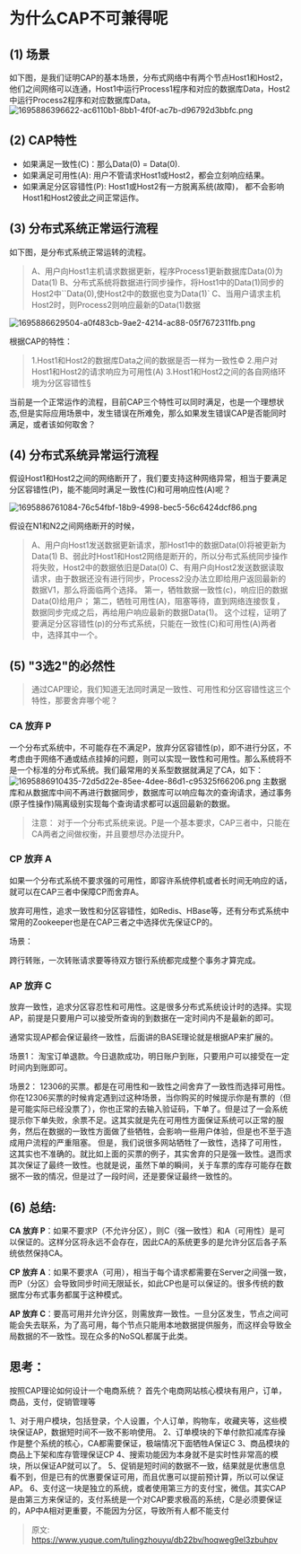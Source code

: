 # 为什么CAP不可兼得呢


## (1) 场景
如下图，是我们证明CAP的基本场景，分布式网络中有两个节点Host1和Host2，他们之间网络可以连通，Host1中运行Process1程序和对应的数据库Data，Host2中运行Process2程序和对应数据库Data。
![1695886396622-ac6110b1-8bb1-4f0f-ac7b-d96792d3bbfc.png](./img/v0wp_ou0gNDicxu3/1695886396622-ac6110b1-8bb1-4f0f-ac7b-d96792d3bbfc-240812.jpeg)


## (2) CAP特性

- 如果满足一致性(C)：那么Data(0) = Data(0).
- 如果满足可用性(A): 用户不管请求Host1或Host2，都会立刻响应结果。
- 如果满足分区容错性(P): Host1或Host2有一方脱离系统(故障)， 都不会影响Host1和Host2彼此之间正常运作。


## (3) 分布式系统正常运行流程
如下图，是分布式系统正常运转的流程。
> A、用户向Host1主机请求数据更新，程序Process1更新数据库Data(0)为Data(1)
> B、分布式系统将数据进行同步操作，将Host1中的Data(1)同步的Host2中``Data(0),使Host2中的数据也变为Data(1)`
> C、当用户请求主机Host2时，则Process2则响应最新的Data(1)数据


![1695886629504-a0f483cb-9ae2-4214-ac88-05f7672311fb.png](./img/v0wp_ou0gNDicxu3/1695886629504-a0f483cb-9ae2-4214-ac88-05f7672311fb-845682.jpeg)

根据CAP的特性：
> 1.Host1和Host2的数据库Data之间的数据是否一样为一致性©
> 2.用户对Host1和Host2的请求响应为可用性(A)
> 3.Host1和Host2之间的各自网络环境为分区容错性§


当前是一个正常运作的流程，目前CAP三个特性可以同时满足，也是一个理想状态,但是实际应用场景中，发生错误在所难免，那么如果发生错误CAP是否能同时满足，或者该如何取舍？


## (4) 分布式系统异常运行流程
假设Host1和Host2之间的网络断开了，我们要支持这种网络异常，相当于要满足分区容错性(P)，能不能同时满足一致性(C)和可用响应性(A)呢？

![1695886761084-76c54fbf-18b9-4998-bec5-56c6424dcf86.png](./img/v0wp_ou0gNDicxu3/1695886761084-76c54fbf-18b9-4998-bec5-56c6424dcf86-690442.jpeg)

假设在N1和N2之间网络断开的时候，
> A、用户向Host1发送数据更新请求，那Host1中的数据Data(0)将被更新为Data(1)
> B、弱此时Host1和Host2网络是断开的，所以分布式系统同步操作将失败，Host2中的数据依旧是Data(0)
> C、有用户向Host2发送数据读取请求，由于数据还没有进行同步，Process2没办法立即给用户返回最新的数据V1，那么将面临两个选择。
> 第一，牺牲数据一致性(c)，响应旧的数据Data(0)给用户；
> 第二，牺牲可用性(A)，阻塞等待，直到网络连接恢复，数据同步完成之后，再给用户响应最新的数据Data(1)。
> 这个过程，证明了要满足分区容错性(p)的分布式系统，只能在一致性(C)和可用性(A)两者中，选择其中一个。



## (5) "3选2"的必然性
> 通过CAP理论，我们知道无法同时满足一致性、可用性和分区容错性这三个特性，那要舍弃哪个呢？



### CA 放弃 P
一个分布式系统中，不可能存在不满足P，放弃分区容错性(p)，即不进行分区，不考虑由于网络不通或结点挂掉的问题，则可以实现一致性和可用性。那么系统将不是一个标准的分布式系统。我们最常用的关系型数据就满足了CA，如下：
![1695886910435-72d5d22e-85ee-4dee-86d1-c95325f66206.png](./img/v0wp_ou0gNDicxu3/1695886910435-72d5d22e-85ee-4dee-86d1-c95325f66206-200686.jpeg)
主数据库和从数据库中间不再进行数据同步，数据库可以响应每次的查询请求，通过事务(原子性操作)隔离级别实现每个查询请求都可以返回最新的数据。

> 注意：
> 对于一个分布式系统来说。P是一个基本要求，CAP三者中，只能在CA两者之间做权衡，并且要想尽办法提升P。



### CP 放弃 A
如果一个分布式系统不要求强的可用性，即容许系统停机或者长时间无响应的话，就可以在CAP三者中保障CP而舍弃A。

放弃可用性，追求一致性和分区容错性，如Redis、HBase等，还有分布式系统中常用的Zookeeper也是在CAP三者之中选择优先保证CP的。

场景：

跨行转账，一次转账请求要等待双方银行系统都完成整个事务才算完成。


### AP 放弃 C
放弃一致性，追求分区容忍性和可用性。这是很多分布式系统设计时的选择。实现AP，前提是只要用户可以接受所查询的到数据在一定时间内不是最新的即可。

通常实现AP都会保证最终一致性，后面讲的BASE理论就是根据AP来扩展的。

场景1：
淘宝订单退款。今日退款成功，明日账户到账，只要用户可以接受在一定时间内到账即可。

场景2：
12306的买票。都是在可用性和一致性之间舍弃了一致性而选择可用性。
你在12306买票的时候肯定遇到过这种场景，当你购买的时候提示你是有票的（但是可能实际已经没票了），你也正常的去输入验证码，下单了。但是过了一会系统提示你下单失败，余票不足。这其实就是先在可用性方面保证系统可以正常的服务，然后在数据的一致性方面做了些牺牲，会影响一些用户体验，但是也不至于造成用户流程的严重阻塞。
但是，我们说很多网站牺牲了一致性，选择了可用性，这其实也不准确的。就比如上面的买票的例子，其实舍弃的只是强一致性。退而求其次保证了最终一致性。也就是说，虽然下单的瞬间，关于车票的库存可能存在数据不一致的情况，但是过了一段时间，还是要保证最终一致性的。


## (6) 总结:
**CA 放弃 P**：如果不要求P（不允许分区），则C（强一致性）和A（可用性）是可以保证的。这样分区将永远不会存在，因此CA的系统更多的是允许分区后各子系统依然保持CA。

**CP 放弃 A**：如果不要求A（可用），相当于每个请求都需要在Server之间强一致，而P（分区）会导致同步时间无限延长，如此CP也是可以保证的。很多传统的数据库分布式事务都属于这种模式。

**AP 放弃 C**：要高可用并允许分区，则需放弃一致性。一旦分区发生，节点之间可能会失去联系，为了高可用，每个节点只能用本地数据提供服务，而这样会导致全局数据的不一致性。现在众多的NoSQL都属于此类。
 


## 思考：
按照CAP理论如何设计一个电商系统？
首先个电商网站核心模块有用户，订单，商品，支付，促销管理等

1、对于用户模块，包括登录，个人设置，个人订单，购物车，收藏夹等，这些模块保证AP，数据短时间不一致不影响使用。
2、订单模块的下单付款扣减库存操作是整个系统的核心，CA都需要保证，极端情况下面牺牲A保证C
3、商品模块的商品上下架和库存管理保证CP
4、搜索功能因为本身就不是实时性非常高的模块，所以保证AP就可以了。
5、促销是短时间的数据不一致，结果就是优惠信息看不到，但是已有的优惠要保证可用，而且优惠可以提前预计算，所以可以保证AP。
6、支付这一块是独立的系统，或者使用第三方的支付宝，微信。其实CAP是由第三方来保证的，支付系统是一个对CAP要求极高的系统，C是必须要保证的，AP中A相对更重要，不能因为分区，导致所有人都不能支付
 


> 原文: <https://www.yuque.com/tulingzhouyu/db22bv/hoqweg9el3zbuhpv>